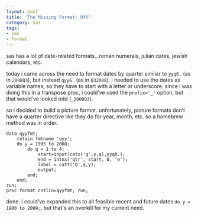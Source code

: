 ```yaml
---
layout: post
title: 'The Missing Format: QYY'
category: sas
tags:
- sas
- format
---
```

sas has a lot of date-related formats…roman numerals, julian dates, jewish calendars, etc.

<!--more-->

today i came across the need to format dates by quarter similar to `yyq6.` (as in `2008Q3`), but instead `qyy6.` (as in `Q32008`). i needed to use the dates as variable names, so they have to start with a letter or underscore. since i was doing this in a transpose proc, i could’ve used the `prefix='_'` option, but that would’ve looked odd (`_2008Q3`).

so i decided to build a picture format. unfortunately, picture formats don’t have a quarter directive like they do for year, month, etc. so a homebrew method was in order.

    data qyyfmt;
        retain fmtname 'qyy';
        do y = 1995 to 2008;
            do q = 1 to 4;
                start=input(catx('q',y,q),yyq8.);
                end = intnx('qtr', start, 0, 'e');
                label = catt('Q',q,y);
                output;
            end;
        end;
    run;
    proc format cntlin=qyyfmt; run;

done. i could’ve expanded this to all feasible recent and future dates `do y = 1900 to 2099;`, but that's an overkill for my current need.
